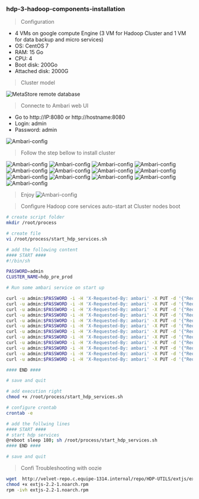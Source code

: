 ### hdp-3-hadoop-components-installation


> Configuration
- 4 VMs on google compute Engine (3 VM for Hadoop Cluster and 1 VM for data backup and micro services)
- OS: CentOS 7
- RAM: 15 Go
- CPU: 4
- Boot disk: 200Go
- Attached disk: 2000G

> Cluster model

![MetaStore remote database](https://github.com/gamboabdoulraoufou/hdp-1-host-config/blob/master/img/archi_v2.png)


> Connecte to Ambari web UI

- Go to http://IP:8080 or http://hostname:8080
- Login: admin
- Password: admin

![Ambari-config](https://github.com/gamboabdoulraoufou/hdp-2-ambari-and-hadoop-components-installation/blob/master/img/ambari_ui.png)


> Follow the step bellow to install cluster

![Ambari-config](https://github.com/gamboabdoulraoufou/hdp-4-hadoop-components-installation/blob/master/img/hdp-3-1.png)
![Ambari-config](https://github.com/gamboabdoulraoufou/hdp-4-hadoop-components-installation/blob/master/img/hdp-3-2.png)
![Ambari-config](https://github.com/gamboabdoulraoufou/hdp-4-hadoop-components-installation/blob/master/img/hdp-3-3.png)
![Ambari-config](https://github.com/gamboabdoulraoufou/hdp-4-hadoop-components-installation/blob/master/img/hdp-3-4.png)
![Ambari-config](https://github.com/gamboabdoulraoufou/hdp-4-hadoop-components-installation/blob/master/img/hdp-3-5.png)
![Ambari-config](https://github.com/gamboabdoulraoufou/hdp-4-hadoop-components-installation/blob/master/img/hdp-3-6.png)
![Ambari-config](https://github.com/gamboabdoulraoufou/hdp-4-hadoop-components-installation/blob/master/img/hdp-3-7.png)
![Ambari-config](https://github.com/gamboabdoulraoufou/hdp-4-hadoop-components-installation/blob/master/img/hdp-3-8.png)
![Ambari-config](https://github.com/gamboabdoulraoufou/hdp-4-hadoop-components-installation/blob/master/img/hdp-3-10-1.png)
![Ambari-config](https://github.com/gamboabdoulraoufou/hdp-4-hadoop-components-installation/blob/master/img/hdp-3-10-2.png)
![Ambari-config](https://github.com/gamboabdoulraoufou/hdp-4-hadoop-components-installation/blob/master/img/hdp-3-10-3.png)
![Ambari-config](https://github.com/gamboabdoulraoufou/hdp-4-hadoop-components-installation/blob/master/img/hdp-3-10-4.png)
![Ambari-config](https://github.com/gamboabdoulraoufou/hdp-4-hadoop-components-installation/blob/master/img/hdp-3-10-5.png)

> Enjoy
![Ambari-config](https://github.com/gamboabdoulraoufou/hdp-4-hadoop-components-installation/blob/master/img/hdp-3-12.png)



> Configure Hadoop core services auto-start at Cluster nodes boot

```sh
# create script folder 
mkdir /root/process

# create file
vi /root/process/start_hdp_services.sh

# add the following content
#### START ####
#!/bin/sh

PASSWORD=admin
CLUSTER_NAME=hdp_pre_prod

# Run some ambari service on start up

curl -u admin:$PASSWORD -i -H 'X-Requested-By: ambari' -X PUT -d '{"RequestInfo": {"context" :"Start HDFS via REST"}, "Body": {"ServiceInfo":{"state": "STARTED"}}}' http://localhost:8080/api/v1/clusters/${CLUSTER_NAME}/services/HDFS
curl -u admin:$PASSWORD -i -H 'X-Requested-By: ambari' -X PUT -d '{"RequestInfo": {"context" :"Start YARN via REST"}, "Body": {"ServiceInfo": {"state": "STARTED"}}}' http://localhost:8080/api/v1/clusters/${CLUSTER_NAME}/services/YARN
curl -u admin:$PASSWORD -i -H 'X-Requested-By: ambari' -X PUT -d '{"RequestInfo": {"context" :"Start MAPREDUCE2 via REST"}, "Body": {"ServiceInfo": {"state": "STARTED"}}}' http://localhost:8080/api/v1/clusters/${CLUSTER_NAME}/services/MAPREDUCE2
curl -u admin:$PASSWORD -i -H 'X-Requested-By: ambari' -X PUT -d '{"RequestInfo": {"context" :"Start TEZ via REST"}, "Body": {"ServiceInfo": {"state": "STARTED"}}}' http://localhost:8080/api/v1/clusters/${CLUSTER_NAME}/services/TEZ
curl -u admin:$PASSWORD -i -H 'X-Requested-By: ambari' -X PUT -d '{"RequestInfo": {"context" :"Start HIVE via REST"}, "Body": {"ServiceInfo": {"state": "STARTED"}}}' http://localhost:8080/api/v1/clusters/${CLUSTER_NAME}/services/HIVE
curl -u admin:$PASSWORD -i -H 'X-Requested-By: ambari' -X PUT -d '{"RequestInfo": {"context" :"Start PIG via REST"}, "Body": {"ServiceInfo": {"state": "STARTED"}}}' http://localhost:8080/api/v1/clusters/${CLUSTER_NAME}/services/PIG
curl -u admin:$PASSWORD -i -H 'X-Requested-By: ambari' -X PUT -d '{"RequestInfo": {"context" :"Start SQOOP via REST"}, "Body": {"ServiceInfo": {"state": "STARTED"}}}' http://localhost:8080/api/v1/clusters/${CLUSTER_NAME}/services/SQOOP
curl -u admin:$PASSWORD -i -H 'X-Requested-By: ambari' -X PUT -d '{"RequestInfo": {"context" :"Start OOZIE via REST"}, "Body": {"ServiceInfo": {"state": "STARTED"}}}' http://localhost:8080/api/v1/clusters/${CLUSTER_NAME}/services/OOZIE
curl -u admin:$PASSWORD -i -H 'X-Requested-By: ambari' -X PUT -d '{"RequestInfo": {"context" :"Start ZOOKEEPER via REST"}, "Body": {"ServiceInfo": {"state": "STARTED"}}}' http://localhost:8080/api/v1/clusters/${CLUSTER_NAME}/services/ZOOKEEPER
curl -u admin:$PASSWORD -i -H 'X-Requested-By: ambari' -X PUT -d '{"RequestInfo": {"context" :"Start AMBARI_METRICS via REST"}, "Body": {"ServiceInfo":{"state": "STARTED"}}}' http://localhost:8080/api/v1/clusters/${CLUSTER_NAME}/services/AMBARI_METRICS
curl -u admin:$PASSWORD -i -H 'X-Requested-By: ambari' -X PUT -d '{"RequestInfo": {"context" :"Start SPARK via REST"}, "Body": {"ServiceInfo": {"state": "STARTED"}}}' http://localhost:8080/api/v1/clusters/${CLUSTER_NAME}/services/SPARK
curl -u admin:$PASSWORD -i -H 'X-Requested-By: ambari' -X PUT -d '{"RequestInfo": {"context" :"Start SLIDER via REST"}, "Body": {"ServiceInfo": {"state": "STARTED"}}}' http://localhost:8080/api/v1/clusters/${CLUSTER_NAME}/services/SLIDER

#### END ####

# save and quit

# add execution right
chmod +x /root/process/start_hdp_services.sh

# configure crontab
crontab -e 

# add the follwing lines
#### START ####
# start hdp services
@reboot sleep 180; sh /root/process/start_hdp_services.sh
#### END ####

# save and quit

```
> Confi
> Troubleshooting with oozie
```sh
wget  http://velvet-repo.c.equipe-1314.internal/repo/HDP-UTILS/extjs/extjs-2.2-1.noarch.rpm
chmod +x extjs-2.2-1.noarch.rpm 
rpm -ivh extjs-2.2-1.noarch.rpm
```
